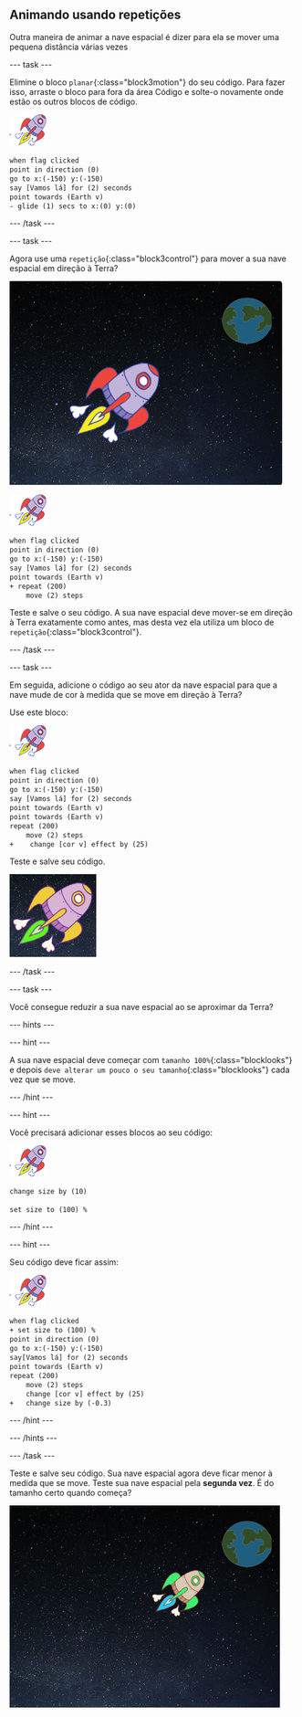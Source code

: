 ## Animando usando repetições

Outra maneira de animar a nave espacial é dizer para ela se mover uma pequena distância várias vezes

--- task ---

Elimine o bloco `planar`{:class="block3motion"} do seu código. Para fazer isso, arraste o bloco para fora da área Código e solte-o novamente onde estão os outros blocos de código.

![Ator da nave espacial](images/sprite-spaceship.png)

```blocks3
when flag clicked
point in direction (0)
go to x:(-150) y:(-150)
say [Vamos lá] for (2) seconds
point towards (Earth v)
- glide (1) secs to x:(0) y:(0)
```

--- /task ---

--- task ---

Agora use uma `repetição`{:class="block3control"} para mover a sua nave espacial em direção à Terra?

![Testando a animação da nave espacial](images/space-animate-stage.png)

![Ator da nave espacial](images/sprite-spaceship.png)

```blocks3
when flag clicked
point in direction (0)
go to x:(-150) y:(-150)
say [Vamos lá] for (2) seconds
point towards (Earth v)
+ repeat (200)
    move (2) steps
```

Teste e salve o seu código. A sua nave espacial deve mover-se em direção à Terra exatamente como antes, mas desta vez ela utiliza um bloco de `repetição`{:class="block3control"}.

--- /task ---

--- task ---

Em seguida, adicione o código ao seu ator da nave espacial para que a nave mude de cor à medida que se move em direção à Terra?

Use este bloco:

![Ator da nave espacial](images/sprite-spaceship.png)

```blocks3
when flag clicked
point in direction (0)
go to x:(-150) y:(-150)
say [Vamos lá] for (2) seconds
point towards (Earth v)
point towards (Earth v)
repeat (200)
    move (2) steps
+    change [cor v] effect by (25)
```

Teste e salve seu código.

![Testando uma nave espacial que muda de cor](images/space-colour-test.png)

--- /task ---

--- task ---

Você consegue reduzir a sua nave espacial ao se aproximar da Terra?

--- hints ---


--- hint ---

A sua nave espacial deve começar com `tamanho 100%`{:class="blocklooks"} e depois `deve alterar um pouco o seu tamanho`{:class="blocklooks"} cada vez que se move.

--- /hint ---

--- hint ---

Você precisará adicionar esses blocos ao seu código:

![Ator da nave espacial](images/sprite-spaceship.png)

```blocks3
change size by (10)

set size to (100) %
```

--- /hint ---

--- hint ---

Seu código deve ficar assim:

![Ator da nave espacial](images/sprite-spaceship.png)

```blocks3
when flag clicked
+ set size to (100) %
point in direction (0)
go to x:(-150) y:(-150)
say[Vamos lá] for (2) seconds
point towards (Earth v)
repeat (200)
    move (2) steps
    change [cor v] effect by (25)
+   change size by (-0.3)
```

--- /hint ---

--- /hints ---

--- /task ---

Teste e salve seu código. Sua nave espacial agora deve ficar menor à medida que se move. Teste sua nave espacial pela **segunda vez**. É do tamanho certo quando começa?

![Testando uma nave espacial que encolhe](images/space-size-test.png)